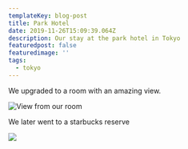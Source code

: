 ```yaml
---
templateKey: blog-post
title: Park Hotel
date: 2019-11-26T15:09:39.064Z
description: Our stay at the park hotel in Tokyo
featuredpost: false
featuredimage: ''
tags:
  - tokyo
---
```

We upgraded to a room with an amazing view.

![](https://res.cloudinary.com/bctravel/image/upload/v1574779478/IMG_20191126_000258_pykfr7.jpg "View from our room")

We later went to a starbucks reserve

![](https://res.cloudinary.com/bctravel/image/upload/v1574779602/IMG_2042_lbhckb.jpg)
